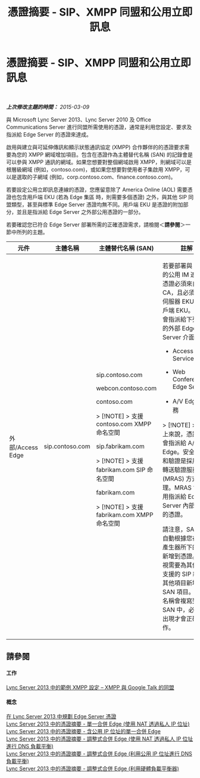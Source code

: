 ﻿---
title: 憑證摘要 - SIP、XMPP 同盟和公用立即訊息
TOCTitle: 憑證摘要 - SIP、XMPP 同盟和公用立即訊息
ms:assetid: 933d6351-cfa6-4432-b3ed-1aff3ac92065
ms:mtpsurl: https://technet.microsoft.com/zh-tw/library/JJ618372(v=OCS.15)
ms:contentKeyID: 49291684
ms.date: 08/10/2015
mtps_version: v=OCS.15
ms.translationtype: HT
---

# 憑證摘要 - SIP、XMPP 同盟和公用立即訊息

 

_**上次修改主題的時間：** 2015-03-09_

與 Microsoft Lync Server 2013、Lync Server 2010 及 Office Communications Server 進行同盟所需使用的憑證，通常是利用您設定、要求及指派給 Edge Server 的憑證來達成。

啟用與建立與可延伸傳訊和顯示狀態通訊協定 (XMPP) 合作夥伴的的憑證要求需要為您的 XMPP 網域增加項目。包含在憑證作為主體替代名稱 (SAN) 的記錄會是可以參與 XMPP 通訊的網域。如果您想要對整個網域啟用 XMPP，則網域可以是根層級網域 (例如，contoso.com)，或如果您想要對使用者子集啟用 XMPP，可以是選取的子網域 (例如，corp.contoso.com、finance.contoso.com)。

若要設定公用立即訊息連線的憑證，您應留意除了 America Online (AOL) 需要憑證也包含用戶端 EKU (若為 Edge 集區 時，則需要多個憑證) 之外，與其他 SIP 同盟類型，甚至與標準 Edge Server 憑證均無不同。用戶端 EKU 是憑證的附加部分，並且是指派給 Edge Server 之外部公用憑證的一部分。

若要確認您已符合 Edge Server 部署所需的正確憑證需求，請檢閱＜**請參閱**＞一節中所列的主題。



<table>
<colgroup>
<col style="width: 25%" />
<col style="width: 25%" />
<col style="width: 25%" />
<col style="width: 25%" />
</colgroup>
<thead>
<tr class="header">
<th>元件</th>
<th>主體名稱</th>
<th>主體替代名稱 (SAN)</th>
<th>註解</th>
</tr>
</thead>
<tbody>
<tr class="odd">
<td><p>外部/Access Edge</p></td>
<td><p>sip.contoso.com</p></td>
<td><p>sip.contoso.com</p>
<p>webcon.contoso.com</p>
<p>contoso.com</p>
<div class="alert">
> [!NOTE]  
> 支援 contoso.com XMPP 命名空間


</div>
<p>sip.fabrikam.com</p>
<div class="alert">
> [!NOTE]  
> 支援 fabrikam.com SIP 命名空間


</div>
<p>fabrikam.com</p>
<div class="alert">
> [!NOTE]  
> 支援 fabrikam.com XMPP 命名空間


</div></td>
<td><p>若要部署與 AOL 的公用 IM 連線，憑證必須來自公用 CA，且必須具有伺服器 EKU 和用戶端 EKU。憑證會指派給下列項目的外部 Edge Server 介面：</p>
<ul>
<li><p>Access Edge Service</p></li>
<li><p>Web Conferencing Edge Service</p></li>
<li><p>A/V Edge 服務</p></li>
</ul>
<div class="alert">
> [!NOTE]  
> 技術上來說，憑證並不會指派給 A/V Edge。安全通訊和驗證是採用媒體轉送驗證服務 (MRAS) 方式管理。MRAS 會使用指派給 Edge Server 內部介面的憑證。


</div>
<p>請注意，SAN 會自動根據您在拓撲產生器所下的定義新增到憑證。您可視需要為其他必須支援的 SIP 網域及其他項目新增 SAN 項目。主體名稱會複寫到 SAN 中，必須要出現才會正確運作。</p></td>
</tr>
</tbody>
</table>


## 請參閱

#### 工作

[Lync Server 2013 中的範例 XMPP 設定 – XMPP 與 Google Talk 的同盟](lync-server-2013-example-xmpp-configuration-–-xmpp-federation-with-google-talk.md)  

#### 概念

[在 Lync Server 2013 中規劃 Edge Server 憑證](lync-server-2013-plan-for-edge-server-certificates.md)  
[Lync Server 2013 中的憑證摘要 - 單一合併 Edge (使用 NAT 透過私人 IP 位址)](lync-server-2013-certificate-summary-single-consolidated-edge-with-private-ip-addresses-using-nat.md)  
[Lync Server 2013 中的憑證摘要 - 含公用 IP 位址的單一合併 Edge](lync-server-2013-certificate-summary-single-consolidated-edge-with-public-ip-addresses.md)  
[Lync Server 2013 中的憑證摘要 - 調整式合併 Edge (使用 NAT 透過私人 IP 位址進行 DNS 負載平衡)](lync-server-2013-certificate-summary-scaled-consolidated-edge-dns-load-balancing-with-private-ip-addresses-using-nat.md)  
[Lync Server 2013 中的憑證摘要 - 調整式合併 Edge (利用公用 IP 位址進行 DNS 負載平衡)](lync-server-2013-certificate-summary-scaled-consolidated-edge-dns-load-balancing-with-public-ip-addresses.md)  
[Lync Server 2013 中的憑證摘要 - 調整式合併 Edge (利用硬體負載平衡器)](lync-server-2013-certificate-summary-scaled-consolidated-edge-with-hardware-load-balancers.md)

